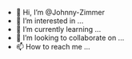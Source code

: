 - 👋 Hi, I’m @Johnny-Zimmer
- 👀 I’m interested in ...
- 🌱 I’m currently learning ...
- 💞️ I’m looking to collaborate on ...
- 📫 How to reach me ...

<!---
Johnny-Zimmer/Johnny-Zimmer is a ✨ special ✨ repository because its `README.md` (this file) appears on your GitHub profile.
You can click the Preview link to take a look at your changes.
---> 
